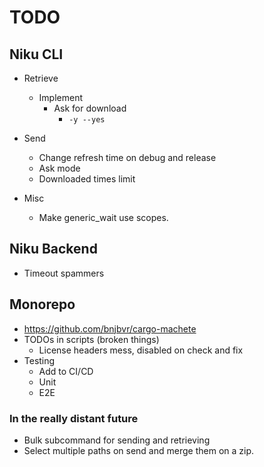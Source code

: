 # TODO

## Niku CLI

- Retrieve
  - Implement
    - Ask for download
      - `-y --yes`

- Send
  - Change refresh time on debug and release
  - Ask mode
  - Downloaded times limit

- Misc
  - Make generic_wait use scopes.

## Niku Backend
- Timeout spammers

## Monorepo
  - https://github.com/bnjbvr/cargo-machete
  - TODOs in scripts (broken things)
    - License headers mess, disabled on check and fix
  - Testing
    - Add to CI/CD
    - Unit
    - E2E

### In the really distant future
- Bulk subcommand for sending and retrieving
- Select multiple paths on send and merge them on a zip.
